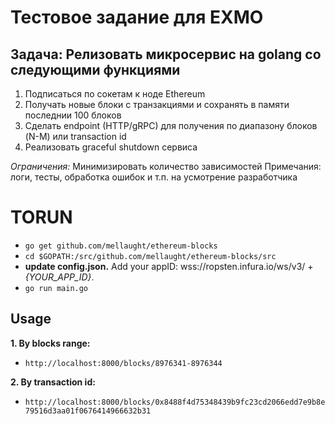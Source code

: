 # Тестовое задание для EXMO

## Задача: Релизовать микросервис на golang со следующими функциями
1. Подписаться по сокетам к ноде Ethereum
2. Получать новые блоки с транзакциями и сохранять в памяти последнии 100 блоков
3. Сделать endpoint (HTTP/gRPC) для получения по диапазону блоков (N-M) или transaction id
4. Реализовать graceful shutdown сервиса

*Ограничения:* Минимизировать количество зависимостей
Примечания: логи, тесты, обработка ошибок и т.п. на усмотрение разработчика


# TORUN

- `go get github.com/mellaught/ethereum-blocks`
- `cd $GOPATH:/src/github.com/mellaught/ethereum-blocks/src`
- **update config.json.** Add your appID: wss://ropsten.infura.io/ws/v3/ + *{YOUR_APP_ID}*.
- `go run main.go`

## Usage

**1. By blocks range:**
- `http://localhost:8000/blocks/8976341-8976344`

**2. By transaction id:**
- `http://localhost:8000/blocks/0x8488f4d75348439b9fc23cd2066edd7e9b8e79516d3aa01f0676414966632b31`

